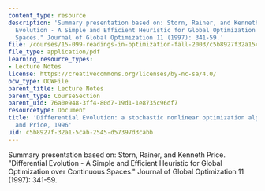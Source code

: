 ```yaml
---
content_type: resource
description: 'Summary presentation based on: Storn, Rainer, and Kenneth Price. "Differential
  Evolution - A Simple and Efficient Heuristic for Global Optimization over Continuous
  Spaces." Journal of Global Optimization 11 (1997): 341-59.'
file: /courses/15-099-readings-in-optimization-fall-2003/c5b8927f32a15cab2545d57397d3cabb_ses2_storn_price.pdf
file_type: application/pdf
learning_resource_types:
- Lecture Notes
license: https://creativecommons.org/licenses/by-nc-sa/4.0/
ocw_type: OCWFile
parent_title: Lecture Notes
parent_type: CourseSection
parent_uid: 76a0e948-3ff4-80d7-19d1-1e8735c96df7
resourcetype: Document
title: 'Differential Evolution: a stochastic nonlinear optimization algorithm by Storn
  and Price, 1996'
uid: c5b8927f-32a1-5cab-2545-d57397d3cabb
---
```

Summary presentation based on: Storn, Rainer, and Kenneth Price. "Differential Evolution - A Simple and Efficient Heuristic for Global Optimization over Continuous Spaces." Journal of Global Optimization 11 (1997): 341-59.